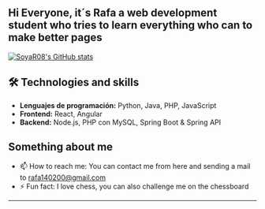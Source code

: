 ## Hi Everyone, it´s Rafa a web development student who tries to learn everything who can to make better pages

<!--
**SoyaR08/SoyaR08** is a ✨ _special_ ✨ repository because its `README.md` (this file) appears on your GitHub profile.

Here are some ideas to get you started:

- 🔭 I’m currently working on ...
- 🌱 I’m currently learning ...
- 👯 I’m looking to collaborate on ...
- 🤔 I’m looking for help with ...
- 💬 Ask me about ...
- 📫 How to reach me: ...
- 😄 Pronouns: ...
- ⚡ Fun fact: ...
-->

[![SoyaR08's GitHub stats](https://github-readme-stats.vercel.app/api?username=SoyaR08&count_private=true)](https://github.com/anuraghazra/github-readme-stats)

## 🛠️ Technologies and skills
- **Lenguajes de programación:** Python, Java, PHP, JavaScript
- **Frontend:** React, Angular
- **Backend:** Node.js, PHP con MySQL, Spring Boot & Spring API

## Something about me

- 📫 How to reach me: You can contact me from here and sending a mail to rafa140200@gmail.com
- ⚡ Fun fact: I love chess, you can also challenge me on the chessboard

---
